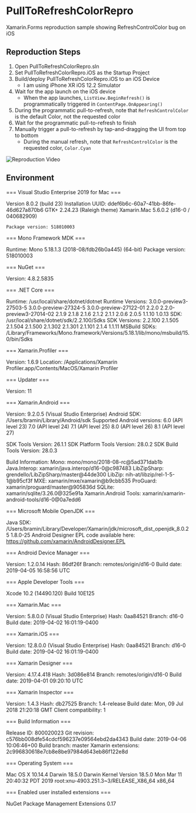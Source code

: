 # PullToRefreshColorRepro
Xamarin.Forms reproduction sample showing RefreshControlColor bug on iOS

## Reproduction Steps

1. Open PullToRefreshColorRepro.sln
2. Set PullToRefreshColorRepro.iOS as the Startup Project
3. Build/deploy PullToRefreshColorRepro.iOS to an iOS Device
    - I am using iPhone XR iOS 12.2 Simulator
4. Wait for the app launch on the iOS device
    - When the app launches, `ListView.BeginRefresh()` is programmatically triggered in `ContentPage.OnAppearing()`
5. During the programmatic pull-to-refresh, note that `RefreshControlColor` is the default Color, not the requested color
6. Wait for the programmatic pull-to-refresh to finish
7. Manually trigger a pull-to-refresh by tap-and-dragging the UI from top to bottom
    - During the manual refresh, note that `RefreshControlColor` is the requested color, `Color.Cyan`

![Reproduction Video](https://user-images.githubusercontent.com/13558917/56069815-a12b4f80-5d39-11e9-94b5-8998bde4d78b.gif)


## Environment

=== Visual Studio Enterprise 2019 for Mac ===

Version 8.0.2 (build 23)
Installation UUID: ddef6b6c-60a7-41bb-86fe-46d627a870b6
	GTK+ 2.24.23 (Raleigh theme)
	Xamarin.Mac 5.6.0.2 (d16-0 / 040682909)

	Package version: 518010003

=== Mono Framework MDK ===

Runtime:
	Mono 5.18.1.3 (2018-08/fdb26b0a445) (64-bit)
	Package version: 518010003

=== NuGet ===

Version: 4.8.2.5835

=== .NET Core ===

Runtime: /usr/local/share/dotnet/dotnet
Runtime Versions:
	3.0.0-preview3-27503-5
	3.0.0-preview-27324-5
	3.0.0-preview-27122-01
	2.2.0
	2.2.0-preview3-27014-02
	2.1.9
	2.1.8
	2.1.6
	2.1.2
	2.1.1
	2.0.6
	2.0.5
	1.1.10
	1.0.13
SDK: /usr/local/share/dotnet/sdk/2.2.100/Sdks
SDK Versions:
	2.2.100
	2.1.505
	2.1.504
	2.1.500
	2.1.302
	2.1.301
	2.1.101
	2.1.4
	1.1.11
MSBuild SDKs: /Library/Frameworks/Mono.framework/Versions/5.18.1/lib/mono/msbuild/15.0/bin/Sdks

=== Xamarin.Profiler ===

Version: 1.6.9
Location: /Applications/Xamarin Profiler.app/Contents/MacOS/Xamarin Profiler

=== Updater ===

Version: 11

=== Xamarin.Android ===

Version: 9.2.0.5 (Visual Studio Enterprise)
Android SDK: /Users/bramin/Library/Android/sdk
	Supported Android versions:
		6.0 (API level 23)
		7.0 (API level 24)
		7.1 (API level 25)
		8.0 (API level 26)
		8.1 (API level 27)

SDK Tools Version: 26.1.1
SDK Platform Tools Version: 28.0.2
SDK Build Tools Version: 28.0.3

Build Information: 
Mono: mono/mono/2018-08-rc@5ad371dab1b
Java.Interop: xamarin/java.interop/d16-0@c987483
LibZipSharp: grendello/LibZipSharp/master@44de300
LibZip: nih-at/libzip/rel-1-5-1@b95cf3f
MXE: xamarin/mxe/xamarin@b9cbb535
ProGuard: xamarin/proguard/master@905836d
SQLite: xamarin/sqlite/3.26.0@325e91a
Xamarin.Android Tools: xamarin/xamarin-android-tools/d16-0@0a7edd6

=== Microsoft Mobile OpenJDK ===

Java SDK: /Users/bramin/Library/Developer/Xamarin/jdk/microsoft_dist_openjdk_8.0.25
1.8.0-25
Android Designer EPL code available here:
https://github.com/xamarin/AndroidDesigner.EPL

=== Android Device Manager ===

Version: 1.2.0.14
Hash: 86df26f
Branch: remotes/origin/d16-0
Build date: 2019-04-05 16:58:56 UTC

=== Apple Developer Tools ===

Xcode 10.2 (14490.120)
Build 10E125

=== Xamarin.Mac ===

Version: 5.8.0.0 (Visual Studio Enterprise)
Hash: 0aa84521
Branch: d16-0
Build date: 2019-04-02 16:01:19-0400

=== Xamarin.iOS ===

Version: 12.8.0.0 (Visual Studio Enterprise)
Hash: 0aa84521
Branch: d16-0
Build date: 2019-04-02 16:01:19-0400

=== Xamarin Designer ===

Version: 4.17.4.418
Hash: 3d086e814
Branch: remotes/origin/d16-0
Build date: 2019-04-01 09:20:10 UTC

=== Xamarin Inspector ===

Version: 1.4.3
Hash: db27525
Branch: 1.4-release
Build date: Mon, 09 Jul 2018 21:20:18 GMT
Client compatibility: 1

=== Build Information ===

Release ID: 800020023
Git revision: c576bb008dfe54cdcf596237e09564ebd2da4343
Build date: 2019-04-06 10:06:46+00
Build branch: master
Xamarin extensions: 2c996830618e7cb8e8be97984d643eb86f122e8d

=== Operating System ===

Mac OS X 10.14.4
Darwin 18.5.0 Darwin Kernel Version 18.5.0
    Mon Mar 11 20:40:32 PDT 2019
    root:xnu-4903.251.3~3/RELEASE_X86_64 x86_64

=== Enabled user installed extensions ===

NuGet Package Management Extensions 0.17

